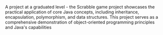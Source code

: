 A project at a graduated level - the Scrabble game project showcases the practical application of core Java concepts, 
including inheritance, encapsulation, polymorphism, and data structures. This project serves as a comprehensive demonstration 
of object-oriented programming principles and Java's capabilities
